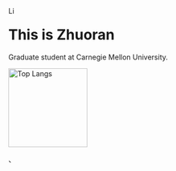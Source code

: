 
<a href="[https://www.linkedin.com](https://www.linkedin.com/in/zhuorany/)">
  <img align="left" alt="Linkdein" width="15px" src="https://cdn.jsdelivr.net/npm/simple-icons@v3/icons/linkedin.svg" />
</a>



# This is Zhuoran
Graduate student at Carnegie Mellon University.


<div align="left">
<img alt="Top Langs" src="https://github-readme-stats.vercel.app/api/top-langs/?username=PrinsYin&amp;layout=compact" height="157px"/>
</div>

、

